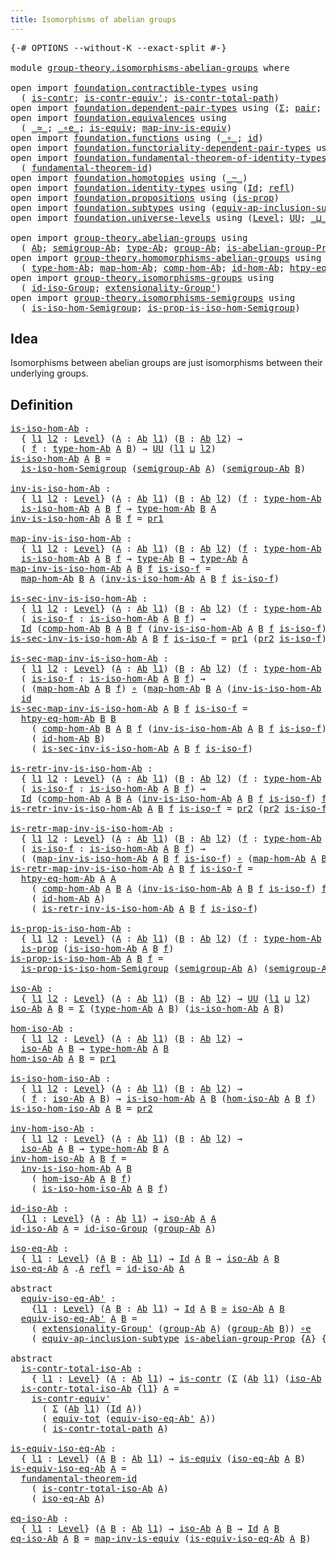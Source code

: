 ```yaml
---
title: Isomorphisms of abelian groups
---
```


<pre class="Agda"><a id="56" class="Symbol">{-#</a> <a id="60" class="Keyword">OPTIONS</a> <a id="68" class="Pragma">--without-K</a> <a id="80" class="Pragma">--exact-split</a> <a id="94" class="Symbol">#-}</a>

<a id="99" class="Keyword">module</a> <a id="106" href="group-theory.isomorphisms-abelian-groups.html" class="Module">group-theory.isomorphisms-abelian-groups</a> <a id="147" class="Keyword">where</a>

<a id="154" class="Keyword">open</a> <a id="159" class="Keyword">import</a> <a id="166" href="foundation.contractible-types.html" class="Module">foundation.contractible-types</a> <a id="196" class="Keyword">using</a>
  <a id="204" class="Symbol">(</a> <a id="206" href="foundation-core.contractible-types.html#1006" class="Function">is-contr</a><a id="214" class="Symbol">;</a> <a id="216" href="foundation-core.contractible-types.html#3813" class="Function">is-contr-equiv&#39;</a><a id="231" class="Symbol">;</a> <a id="233" href="foundation-core.contractible-types.html#2046" class="Function">is-contr-total-path</a><a id="252" class="Symbol">)</a>
<a id="254" class="Keyword">open</a> <a id="259" class="Keyword">import</a> <a id="266" href="foundation.dependent-pair-types.html" class="Module">foundation.dependent-pair-types</a> <a id="298" class="Keyword">using</a> <a id="304" class="Symbol">(</a><a id="305" href="foundation-core.dependent-pair-types.html#515" class="Record">Σ</a><a id="306" class="Symbol">;</a> <a id="308" href="foundation-core.dependent-pair-types.html#588" class="InductiveConstructor">pair</a><a id="312" class="Symbol">;</a> <a id="314" href="foundation-core.dependent-pair-types.html#605" class="Field">pr1</a><a id="317" class="Symbol">;</a> <a id="319" href="foundation-core.dependent-pair-types.html#617" class="Field">pr2</a><a id="322" class="Symbol">)</a>
<a id="324" class="Keyword">open</a> <a id="329" class="Keyword">import</a> <a id="336" href="foundation.equivalences.html" class="Module">foundation.equivalences</a> <a id="360" class="Keyword">using</a>
  <a id="368" class="Symbol">(</a> <a id="370" href="foundation-core.equivalences.html#1621" class="Function Operator">_≃_</a><a id="373" class="Symbol">;</a> <a id="375" href="foundation-core.equivalences.html#7869" class="Function Operator">_∘e_</a><a id="379" class="Symbol">;</a> <a id="381" href="foundation-core.equivalences.html#1556" class="Function">is-equiv</a><a id="389" class="Symbol">;</a> <a id="391" href="foundation-core.equivalences.html#4187" class="Function">map-inv-is-equiv</a><a id="407" class="Symbol">)</a>
<a id="409" class="Keyword">open</a> <a id="414" class="Keyword">import</a> <a id="421" href="foundation.functions.html" class="Module">foundation.functions</a> <a id="442" class="Keyword">using</a> <a id="448" class="Symbol">(</a><a id="449" href="foundation-core.functions.html#420" class="Function Operator">_∘_</a><a id="452" class="Symbol">;</a> <a id="454" href="foundation-core.functions.html#322" class="Function">id</a><a id="456" class="Symbol">)</a>
<a id="458" class="Keyword">open</a> <a id="463" class="Keyword">import</a> <a id="470" href="foundation.functoriality-dependent-pair-types.html" class="Module">foundation.functoriality-dependent-pair-types</a> <a id="516" class="Keyword">using</a> <a id="522" class="Symbol">(</a><a id="523" href="foundation-core.functoriality-dependent-pair-types.html#7267" class="Function">equiv-tot</a><a id="532" class="Symbol">)</a>
<a id="534" class="Keyword">open</a> <a id="539" class="Keyword">import</a> <a id="546" href="foundation.fundamental-theorem-of-identity-types.html" class="Module">foundation.fundamental-theorem-of-identity-types</a> <a id="595" class="Keyword">using</a>
  <a id="603" class="Symbol">(</a> <a id="605" href="foundation-core.fundamental-theorem-of-identity-types.html#1894" class="Function">fundamental-theorem-id</a><a id="627" class="Symbol">)</a>
<a id="629" class="Keyword">open</a> <a id="634" class="Keyword">import</a> <a id="641" href="foundation.homotopies.html" class="Module">foundation.homotopies</a> <a id="663" class="Keyword">using</a> <a id="669" class="Symbol">(</a><a id="670" href="foundation-core.homotopies.html#1249" class="Function Operator">_~_</a><a id="673" class="Symbol">)</a>
<a id="675" class="Keyword">open</a> <a id="680" class="Keyword">import</a> <a id="687" href="foundation.identity-types.html" class="Module">foundation.identity-types</a> <a id="713" class="Keyword">using</a> <a id="719" class="Symbol">(</a><a id="720" href="foundation-core.identity-types.html#1767" class="Datatype">Id</a><a id="722" class="Symbol">;</a> <a id="724" href="foundation-core.identity-types.html#1820" class="InductiveConstructor">refl</a><a id="728" class="Symbol">)</a>
<a id="730" class="Keyword">open</a> <a id="735" class="Keyword">import</a> <a id="742" href="foundation.propositions.html" class="Module">foundation.propositions</a> <a id="766" class="Keyword">using</a> <a id="772" class="Symbol">(</a><a id="773" href="foundation-core.propositions.html#1309" class="Function">is-prop</a><a id="780" class="Symbol">)</a>
<a id="782" class="Keyword">open</a> <a id="787" class="Keyword">import</a> <a id="794" href="foundation.subtypes.html" class="Module">foundation.subtypes</a> <a id="814" class="Keyword">using</a> <a id="820" class="Symbol">(</a><a id="821" href="foundation-core.subtypes.html#4122" class="Function">equiv-ap-inclusion-subtype</a><a id="847" class="Symbol">)</a>
<a id="849" class="Keyword">open</a> <a id="854" class="Keyword">import</a> <a id="861" href="foundation.universe-levels.html" class="Module">foundation.universe-levels</a> <a id="888" class="Keyword">using</a> <a id="894" class="Symbol">(</a><a id="895" href="Agda.Primitive.html#597" class="Postulate">Level</a><a id="900" class="Symbol">;</a> <a id="902" href="foundation-core.universe-levels.html#235" class="Primitive">UU</a><a id="904" class="Symbol">;</a> <a id="906" href="Agda.Primitive.html#810" class="Primitive Operator">_⊔_</a><a id="909" class="Symbol">)</a>

<a id="912" class="Keyword">open</a> <a id="917" class="Keyword">import</a> <a id="924" href="group-theory.abelian-groups.html" class="Module">group-theory.abelian-groups</a> <a id="952" class="Keyword">using</a>
  <a id="960" class="Symbol">(</a> <a id="962" href="group-theory.abelian-groups.html#2512" class="Function">Ab</a><a id="964" class="Symbol">;</a> <a id="966" href="group-theory.abelian-groups.html#3646" class="Function">semigroup-Ab</a><a id="978" class="Symbol">;</a> <a id="980" href="group-theory.abelian-groups.html#2726" class="Function">type-Ab</a><a id="987" class="Symbol">;</a> <a id="989" href="group-theory.abelian-groups.html#2580" class="Function">group-Ab</a><a id="997" class="Symbol">;</a> <a id="999" href="group-theory.abelian-groups.html#2007" class="Function">is-abelian-group-Prop</a><a id="1020" class="Symbol">)</a>
<a id="1022" class="Keyword">open</a> <a id="1027" class="Keyword">import</a> <a id="1034" href="group-theory.homomorphisms-abelian-groups.html" class="Module">group-theory.homomorphisms-abelian-groups</a> <a id="1076" class="Keyword">using</a>
  <a id="1084" class="Symbol">(</a> <a id="1086" href="group-theory.homomorphisms-abelian-groups.html#1796" class="Function">type-hom-Ab</a><a id="1097" class="Symbol">;</a> <a id="1099" href="group-theory.homomorphisms-abelian-groups.html#1883" class="Function">map-hom-Ab</a><a id="1109" class="Symbol">;</a> <a id="1111" href="group-theory.homomorphisms-abelian-groups.html#4329" class="Function">comp-hom-Ab</a><a id="1122" class="Symbol">;</a> <a id="1124" href="group-theory.homomorphisms-abelian-groups.html#4173" class="Function">id-hom-Ab</a><a id="1133" class="Symbol">;</a> <a id="1135" href="group-theory.homomorphisms-abelian-groups.html#3176" class="Function">htpy-eq-hom-Ab</a><a id="1149" class="Symbol">)</a>
<a id="1151" class="Keyword">open</a> <a id="1156" class="Keyword">import</a> <a id="1163" href="group-theory.isomorphisms-groups.html" class="Module">group-theory.isomorphisms-groups</a> <a id="1196" class="Keyword">using</a>
  <a id="1204" class="Symbol">(</a> <a id="1206" href="group-theory.isomorphisms-groups.html#3314" class="Function">id-iso-Group</a><a id="1218" class="Symbol">;</a> <a id="1220" href="group-theory.isomorphisms-groups.html#3703" class="Function">extensionality-Group&#39;</a><a id="1241" class="Symbol">)</a>
<a id="1243" class="Keyword">open</a> <a id="1248" class="Keyword">import</a> <a id="1255" href="group-theory.isomorphisms-semigroups.html" class="Module">group-theory.isomorphisms-semigroups</a> <a id="1292" class="Keyword">using</a>
  <a id="1300" class="Symbol">(</a> <a id="1302" href="group-theory.isomorphisms-semigroups.html#2020" class="Function">is-iso-hom-Semigroup</a><a id="1322" class="Symbol">;</a> <a id="1324" href="group-theory.isomorphisms-semigroups.html#3657" class="Function">is-prop-is-iso-hom-Semigroup</a><a id="1352" class="Symbol">)</a>
</pre>
## Idea

Isomorphisms between abelian groups are just isomorphisms between their underlying groups.

## Definition

<pre class="Agda"><a id="is-iso-hom-Ab"></a><a id="1483" href="group-theory.isomorphisms-abelian-groups.html#1483" class="Function">is-iso-hom-Ab</a> <a id="1497" class="Symbol">:</a>
  <a id="1501" class="Symbol">{</a> <a id="1503" href="group-theory.isomorphisms-abelian-groups.html#1503" class="Bound">l1</a> <a id="1506" href="group-theory.isomorphisms-abelian-groups.html#1506" class="Bound">l2</a> <a id="1509" class="Symbol">:</a> <a id="1511" href="Agda.Primitive.html#597" class="Postulate">Level</a><a id="1516" class="Symbol">}</a> <a id="1518" class="Symbol">(</a><a id="1519" href="group-theory.isomorphisms-abelian-groups.html#1519" class="Bound">A</a> <a id="1521" class="Symbol">:</a> <a id="1523" href="group-theory.abelian-groups.html#2512" class="Function">Ab</a> <a id="1526" href="group-theory.isomorphisms-abelian-groups.html#1503" class="Bound">l1</a><a id="1528" class="Symbol">)</a> <a id="1530" class="Symbol">(</a><a id="1531" href="group-theory.isomorphisms-abelian-groups.html#1531" class="Bound">B</a> <a id="1533" class="Symbol">:</a> <a id="1535" href="group-theory.abelian-groups.html#2512" class="Function">Ab</a> <a id="1538" href="group-theory.isomorphisms-abelian-groups.html#1506" class="Bound">l2</a><a id="1540" class="Symbol">)</a> <a id="1542" class="Symbol">→</a>
  <a id="1546" class="Symbol">(</a> <a id="1548" href="group-theory.isomorphisms-abelian-groups.html#1548" class="Bound">f</a> <a id="1550" class="Symbol">:</a> <a id="1552" href="group-theory.homomorphisms-abelian-groups.html#1796" class="Function">type-hom-Ab</a> <a id="1564" href="group-theory.isomorphisms-abelian-groups.html#1519" class="Bound">A</a> <a id="1566" href="group-theory.isomorphisms-abelian-groups.html#1531" class="Bound">B</a><a id="1567" class="Symbol">)</a> <a id="1569" class="Symbol">→</a> <a id="1571" href="foundation-core.universe-levels.html#235" class="Primitive">UU</a> <a id="1574" class="Symbol">(</a><a id="1575" href="group-theory.isomorphisms-abelian-groups.html#1503" class="Bound">l1</a> <a id="1578" href="Agda.Primitive.html#810" class="Primitive Operator">⊔</a> <a id="1580" href="group-theory.isomorphisms-abelian-groups.html#1506" class="Bound">l2</a><a id="1582" class="Symbol">)</a>
<a id="1584" href="group-theory.isomorphisms-abelian-groups.html#1483" class="Function">is-iso-hom-Ab</a> <a id="1598" href="group-theory.isomorphisms-abelian-groups.html#1598" class="Bound">A</a> <a id="1600" href="group-theory.isomorphisms-abelian-groups.html#1600" class="Bound">B</a> <a id="1602" class="Symbol">=</a>
  <a id="1606" href="group-theory.isomorphisms-semigroups.html#2020" class="Function">is-iso-hom-Semigroup</a> <a id="1627" class="Symbol">(</a><a id="1628" href="group-theory.abelian-groups.html#3646" class="Function">semigroup-Ab</a> <a id="1641" href="group-theory.isomorphisms-abelian-groups.html#1598" class="Bound">A</a><a id="1642" class="Symbol">)</a> <a id="1644" class="Symbol">(</a><a id="1645" href="group-theory.abelian-groups.html#3646" class="Function">semigroup-Ab</a> <a id="1658" href="group-theory.isomorphisms-abelian-groups.html#1600" class="Bound">B</a><a id="1659" class="Symbol">)</a>

<a id="inv-is-iso-hom-Ab"></a><a id="1662" href="group-theory.isomorphisms-abelian-groups.html#1662" class="Function">inv-is-iso-hom-Ab</a> <a id="1680" class="Symbol">:</a>
  <a id="1684" class="Symbol">{</a> <a id="1686" href="group-theory.isomorphisms-abelian-groups.html#1686" class="Bound">l1</a> <a id="1689" href="group-theory.isomorphisms-abelian-groups.html#1689" class="Bound">l2</a> <a id="1692" class="Symbol">:</a> <a id="1694" href="Agda.Primitive.html#597" class="Postulate">Level</a><a id="1699" class="Symbol">}</a> <a id="1701" class="Symbol">(</a><a id="1702" href="group-theory.isomorphisms-abelian-groups.html#1702" class="Bound">A</a> <a id="1704" class="Symbol">:</a> <a id="1706" href="group-theory.abelian-groups.html#2512" class="Function">Ab</a> <a id="1709" href="group-theory.isomorphisms-abelian-groups.html#1686" class="Bound">l1</a><a id="1711" class="Symbol">)</a> <a id="1713" class="Symbol">(</a><a id="1714" href="group-theory.isomorphisms-abelian-groups.html#1714" class="Bound">B</a> <a id="1716" class="Symbol">:</a> <a id="1718" href="group-theory.abelian-groups.html#2512" class="Function">Ab</a> <a id="1721" href="group-theory.isomorphisms-abelian-groups.html#1689" class="Bound">l2</a><a id="1723" class="Symbol">)</a> <a id="1725" class="Symbol">(</a><a id="1726" href="group-theory.isomorphisms-abelian-groups.html#1726" class="Bound">f</a> <a id="1728" class="Symbol">:</a> <a id="1730" href="group-theory.homomorphisms-abelian-groups.html#1796" class="Function">type-hom-Ab</a> <a id="1742" href="group-theory.isomorphisms-abelian-groups.html#1702" class="Bound">A</a> <a id="1744" href="group-theory.isomorphisms-abelian-groups.html#1714" class="Bound">B</a><a id="1745" class="Symbol">)</a> <a id="1747" class="Symbol">→</a>
  <a id="1751" href="group-theory.isomorphisms-abelian-groups.html#1483" class="Function">is-iso-hom-Ab</a> <a id="1765" href="group-theory.isomorphisms-abelian-groups.html#1702" class="Bound">A</a> <a id="1767" href="group-theory.isomorphisms-abelian-groups.html#1714" class="Bound">B</a> <a id="1769" href="group-theory.isomorphisms-abelian-groups.html#1726" class="Bound">f</a> <a id="1771" class="Symbol">→</a> <a id="1773" href="group-theory.homomorphisms-abelian-groups.html#1796" class="Function">type-hom-Ab</a> <a id="1785" href="group-theory.isomorphisms-abelian-groups.html#1714" class="Bound">B</a> <a id="1787" href="group-theory.isomorphisms-abelian-groups.html#1702" class="Bound">A</a>
<a id="1789" href="group-theory.isomorphisms-abelian-groups.html#1662" class="Function">inv-is-iso-hom-Ab</a> <a id="1807" href="group-theory.isomorphisms-abelian-groups.html#1807" class="Bound">A</a> <a id="1809" href="group-theory.isomorphisms-abelian-groups.html#1809" class="Bound">B</a> <a id="1811" href="group-theory.isomorphisms-abelian-groups.html#1811" class="Bound">f</a> <a id="1813" class="Symbol">=</a> <a id="1815" href="foundation-core.dependent-pair-types.html#605" class="Field">pr1</a>

<a id="map-inv-is-iso-hom-Ab"></a><a id="1820" href="group-theory.isomorphisms-abelian-groups.html#1820" class="Function">map-inv-is-iso-hom-Ab</a> <a id="1842" class="Symbol">:</a>
  <a id="1846" class="Symbol">{</a> <a id="1848" href="group-theory.isomorphisms-abelian-groups.html#1848" class="Bound">l1</a> <a id="1851" href="group-theory.isomorphisms-abelian-groups.html#1851" class="Bound">l2</a> <a id="1854" class="Symbol">:</a> <a id="1856" href="Agda.Primitive.html#597" class="Postulate">Level</a><a id="1861" class="Symbol">}</a> <a id="1863" class="Symbol">(</a><a id="1864" href="group-theory.isomorphisms-abelian-groups.html#1864" class="Bound">A</a> <a id="1866" class="Symbol">:</a> <a id="1868" href="group-theory.abelian-groups.html#2512" class="Function">Ab</a> <a id="1871" href="group-theory.isomorphisms-abelian-groups.html#1848" class="Bound">l1</a><a id="1873" class="Symbol">)</a> <a id="1875" class="Symbol">(</a><a id="1876" href="group-theory.isomorphisms-abelian-groups.html#1876" class="Bound">B</a> <a id="1878" class="Symbol">:</a> <a id="1880" href="group-theory.abelian-groups.html#2512" class="Function">Ab</a> <a id="1883" href="group-theory.isomorphisms-abelian-groups.html#1851" class="Bound">l2</a><a id="1885" class="Symbol">)</a> <a id="1887" class="Symbol">(</a><a id="1888" href="group-theory.isomorphisms-abelian-groups.html#1888" class="Bound">f</a> <a id="1890" class="Symbol">:</a> <a id="1892" href="group-theory.homomorphisms-abelian-groups.html#1796" class="Function">type-hom-Ab</a> <a id="1904" href="group-theory.isomorphisms-abelian-groups.html#1864" class="Bound">A</a> <a id="1906" href="group-theory.isomorphisms-abelian-groups.html#1876" class="Bound">B</a><a id="1907" class="Symbol">)</a> <a id="1909" class="Symbol">→</a>
  <a id="1913" href="group-theory.isomorphisms-abelian-groups.html#1483" class="Function">is-iso-hom-Ab</a> <a id="1927" href="group-theory.isomorphisms-abelian-groups.html#1864" class="Bound">A</a> <a id="1929" href="group-theory.isomorphisms-abelian-groups.html#1876" class="Bound">B</a> <a id="1931" href="group-theory.isomorphisms-abelian-groups.html#1888" class="Bound">f</a> <a id="1933" class="Symbol">→</a> <a id="1935" href="group-theory.abelian-groups.html#2726" class="Function">type-Ab</a> <a id="1943" href="group-theory.isomorphisms-abelian-groups.html#1876" class="Bound">B</a> <a id="1945" class="Symbol">→</a> <a id="1947" href="group-theory.abelian-groups.html#2726" class="Function">type-Ab</a> <a id="1955" href="group-theory.isomorphisms-abelian-groups.html#1864" class="Bound">A</a>
<a id="1957" href="group-theory.isomorphisms-abelian-groups.html#1820" class="Function">map-inv-is-iso-hom-Ab</a> <a id="1979" href="group-theory.isomorphisms-abelian-groups.html#1979" class="Bound">A</a> <a id="1981" href="group-theory.isomorphisms-abelian-groups.html#1981" class="Bound">B</a> <a id="1983" href="group-theory.isomorphisms-abelian-groups.html#1983" class="Bound">f</a> <a id="1985" href="group-theory.isomorphisms-abelian-groups.html#1985" class="Bound">is-iso-f</a> <a id="1994" class="Symbol">=</a>
  <a id="1998" href="group-theory.homomorphisms-abelian-groups.html#1883" class="Function">map-hom-Ab</a> <a id="2009" href="group-theory.isomorphisms-abelian-groups.html#1981" class="Bound">B</a> <a id="2011" href="group-theory.isomorphisms-abelian-groups.html#1979" class="Bound">A</a> <a id="2013" class="Symbol">(</a><a id="2014" href="group-theory.isomorphisms-abelian-groups.html#1662" class="Function">inv-is-iso-hom-Ab</a> <a id="2032" href="group-theory.isomorphisms-abelian-groups.html#1979" class="Bound">A</a> <a id="2034" href="group-theory.isomorphisms-abelian-groups.html#1981" class="Bound">B</a> <a id="2036" href="group-theory.isomorphisms-abelian-groups.html#1983" class="Bound">f</a> <a id="2038" href="group-theory.isomorphisms-abelian-groups.html#1985" class="Bound">is-iso-f</a><a id="2046" class="Symbol">)</a>

<a id="is-sec-inv-is-iso-hom-Ab"></a><a id="2049" href="group-theory.isomorphisms-abelian-groups.html#2049" class="Function">is-sec-inv-is-iso-hom-Ab</a> <a id="2074" class="Symbol">:</a>
  <a id="2078" class="Symbol">{</a> <a id="2080" href="group-theory.isomorphisms-abelian-groups.html#2080" class="Bound">l1</a> <a id="2083" href="group-theory.isomorphisms-abelian-groups.html#2083" class="Bound">l2</a> <a id="2086" class="Symbol">:</a> <a id="2088" href="Agda.Primitive.html#597" class="Postulate">Level</a><a id="2093" class="Symbol">}</a> <a id="2095" class="Symbol">(</a><a id="2096" href="group-theory.isomorphisms-abelian-groups.html#2096" class="Bound">A</a> <a id="2098" class="Symbol">:</a> <a id="2100" href="group-theory.abelian-groups.html#2512" class="Function">Ab</a> <a id="2103" href="group-theory.isomorphisms-abelian-groups.html#2080" class="Bound">l1</a><a id="2105" class="Symbol">)</a> <a id="2107" class="Symbol">(</a><a id="2108" href="group-theory.isomorphisms-abelian-groups.html#2108" class="Bound">B</a> <a id="2110" class="Symbol">:</a> <a id="2112" href="group-theory.abelian-groups.html#2512" class="Function">Ab</a> <a id="2115" href="group-theory.isomorphisms-abelian-groups.html#2083" class="Bound">l2</a><a id="2117" class="Symbol">)</a> <a id="2119" class="Symbol">(</a><a id="2120" href="group-theory.isomorphisms-abelian-groups.html#2120" class="Bound">f</a> <a id="2122" class="Symbol">:</a> <a id="2124" href="group-theory.homomorphisms-abelian-groups.html#1796" class="Function">type-hom-Ab</a> <a id="2136" href="group-theory.isomorphisms-abelian-groups.html#2096" class="Bound">A</a> <a id="2138" href="group-theory.isomorphisms-abelian-groups.html#2108" class="Bound">B</a><a id="2139" class="Symbol">)</a> <a id="2141" class="Symbol">→</a>
  <a id="2145" class="Symbol">(</a> <a id="2147" href="group-theory.isomorphisms-abelian-groups.html#2147" class="Bound">is-iso-f</a> <a id="2156" class="Symbol">:</a> <a id="2158" href="group-theory.isomorphisms-abelian-groups.html#1483" class="Function">is-iso-hom-Ab</a> <a id="2172" href="group-theory.isomorphisms-abelian-groups.html#2096" class="Bound">A</a> <a id="2174" href="group-theory.isomorphisms-abelian-groups.html#2108" class="Bound">B</a> <a id="2176" href="group-theory.isomorphisms-abelian-groups.html#2120" class="Bound">f</a><a id="2177" class="Symbol">)</a> <a id="2179" class="Symbol">→</a>
  <a id="2183" href="foundation-core.identity-types.html#1767" class="Datatype">Id</a> <a id="2186" class="Symbol">(</a><a id="2187" href="group-theory.homomorphisms-abelian-groups.html#4329" class="Function">comp-hom-Ab</a> <a id="2199" href="group-theory.isomorphisms-abelian-groups.html#2108" class="Bound">B</a> <a id="2201" href="group-theory.isomorphisms-abelian-groups.html#2096" class="Bound">A</a> <a id="2203" href="group-theory.isomorphisms-abelian-groups.html#2108" class="Bound">B</a> <a id="2205" href="group-theory.isomorphisms-abelian-groups.html#2120" class="Bound">f</a> <a id="2207" class="Symbol">(</a><a id="2208" href="group-theory.isomorphisms-abelian-groups.html#1662" class="Function">inv-is-iso-hom-Ab</a> <a id="2226" href="group-theory.isomorphisms-abelian-groups.html#2096" class="Bound">A</a> <a id="2228" href="group-theory.isomorphisms-abelian-groups.html#2108" class="Bound">B</a> <a id="2230" href="group-theory.isomorphisms-abelian-groups.html#2120" class="Bound">f</a> <a id="2232" href="group-theory.isomorphisms-abelian-groups.html#2147" class="Bound">is-iso-f</a><a id="2240" class="Symbol">))</a> <a id="2243" class="Symbol">(</a><a id="2244" href="group-theory.homomorphisms-abelian-groups.html#4173" class="Function">id-hom-Ab</a> <a id="2254" href="group-theory.isomorphisms-abelian-groups.html#2108" class="Bound">B</a><a id="2255" class="Symbol">)</a>
<a id="2257" href="group-theory.isomorphisms-abelian-groups.html#2049" class="Function">is-sec-inv-is-iso-hom-Ab</a> <a id="2282" href="group-theory.isomorphisms-abelian-groups.html#2282" class="Bound">A</a> <a id="2284" href="group-theory.isomorphisms-abelian-groups.html#2284" class="Bound">B</a> <a id="2286" href="group-theory.isomorphisms-abelian-groups.html#2286" class="Bound">f</a> <a id="2288" href="group-theory.isomorphisms-abelian-groups.html#2288" class="Bound">is-iso-f</a> <a id="2297" class="Symbol">=</a> <a id="2299" href="foundation-core.dependent-pair-types.html#605" class="Field">pr1</a> <a id="2303" class="Symbol">(</a><a id="2304" href="foundation-core.dependent-pair-types.html#617" class="Field">pr2</a> <a id="2308" href="group-theory.isomorphisms-abelian-groups.html#2288" class="Bound">is-iso-f</a><a id="2316" class="Symbol">)</a>

<a id="is-sec-map-inv-is-iso-hom-Ab"></a><a id="2319" href="group-theory.isomorphisms-abelian-groups.html#2319" class="Function">is-sec-map-inv-is-iso-hom-Ab</a> <a id="2348" class="Symbol">:</a>
  <a id="2352" class="Symbol">{</a> <a id="2354" href="group-theory.isomorphisms-abelian-groups.html#2354" class="Bound">l1</a> <a id="2357" href="group-theory.isomorphisms-abelian-groups.html#2357" class="Bound">l2</a> <a id="2360" class="Symbol">:</a> <a id="2362" href="Agda.Primitive.html#597" class="Postulate">Level</a><a id="2367" class="Symbol">}</a> <a id="2369" class="Symbol">(</a><a id="2370" href="group-theory.isomorphisms-abelian-groups.html#2370" class="Bound">A</a> <a id="2372" class="Symbol">:</a> <a id="2374" href="group-theory.abelian-groups.html#2512" class="Function">Ab</a> <a id="2377" href="group-theory.isomorphisms-abelian-groups.html#2354" class="Bound">l1</a><a id="2379" class="Symbol">)</a> <a id="2381" class="Symbol">(</a><a id="2382" href="group-theory.isomorphisms-abelian-groups.html#2382" class="Bound">B</a> <a id="2384" class="Symbol">:</a> <a id="2386" href="group-theory.abelian-groups.html#2512" class="Function">Ab</a> <a id="2389" href="group-theory.isomorphisms-abelian-groups.html#2357" class="Bound">l2</a><a id="2391" class="Symbol">)</a> <a id="2393" class="Symbol">(</a><a id="2394" href="group-theory.isomorphisms-abelian-groups.html#2394" class="Bound">f</a> <a id="2396" class="Symbol">:</a> <a id="2398" href="group-theory.homomorphisms-abelian-groups.html#1796" class="Function">type-hom-Ab</a> <a id="2410" href="group-theory.isomorphisms-abelian-groups.html#2370" class="Bound">A</a> <a id="2412" href="group-theory.isomorphisms-abelian-groups.html#2382" class="Bound">B</a><a id="2413" class="Symbol">)</a> <a id="2415" class="Symbol">→</a>
  <a id="2419" class="Symbol">(</a> <a id="2421" href="group-theory.isomorphisms-abelian-groups.html#2421" class="Bound">is-iso-f</a> <a id="2430" class="Symbol">:</a> <a id="2432" href="group-theory.isomorphisms-abelian-groups.html#1483" class="Function">is-iso-hom-Ab</a> <a id="2446" href="group-theory.isomorphisms-abelian-groups.html#2370" class="Bound">A</a> <a id="2448" href="group-theory.isomorphisms-abelian-groups.html#2382" class="Bound">B</a> <a id="2450" href="group-theory.isomorphisms-abelian-groups.html#2394" class="Bound">f</a><a id="2451" class="Symbol">)</a> <a id="2453" class="Symbol">→</a>
  <a id="2457" class="Symbol">(</a> <a id="2459" class="Symbol">(</a><a id="2460" href="group-theory.homomorphisms-abelian-groups.html#1883" class="Function">map-hom-Ab</a> <a id="2471" href="group-theory.isomorphisms-abelian-groups.html#2370" class="Bound">A</a> <a id="2473" href="group-theory.isomorphisms-abelian-groups.html#2382" class="Bound">B</a> <a id="2475" href="group-theory.isomorphisms-abelian-groups.html#2394" class="Bound">f</a><a id="2476" class="Symbol">)</a> <a id="2478" href="foundation-core.functions.html#420" class="Function Operator">∘</a> <a id="2480" class="Symbol">(</a><a id="2481" href="group-theory.homomorphisms-abelian-groups.html#1883" class="Function">map-hom-Ab</a> <a id="2492" href="group-theory.isomorphisms-abelian-groups.html#2382" class="Bound">B</a> <a id="2494" href="group-theory.isomorphisms-abelian-groups.html#2370" class="Bound">A</a> <a id="2496" class="Symbol">(</a><a id="2497" href="group-theory.isomorphisms-abelian-groups.html#1662" class="Function">inv-is-iso-hom-Ab</a> <a id="2515" href="group-theory.isomorphisms-abelian-groups.html#2370" class="Bound">A</a> <a id="2517" href="group-theory.isomorphisms-abelian-groups.html#2382" class="Bound">B</a> <a id="2519" href="group-theory.isomorphisms-abelian-groups.html#2394" class="Bound">f</a> <a id="2521" href="group-theory.isomorphisms-abelian-groups.html#2421" class="Bound">is-iso-f</a><a id="2529" class="Symbol">)))</a> <a id="2533" href="foundation-core.homotopies.html#1249" class="Function Operator">~</a>
  <a id="2537" href="foundation-core.functions.html#322" class="Function">id</a>
<a id="2540" href="group-theory.isomorphisms-abelian-groups.html#2319" class="Function">is-sec-map-inv-is-iso-hom-Ab</a> <a id="2569" href="group-theory.isomorphisms-abelian-groups.html#2569" class="Bound">A</a> <a id="2571" href="group-theory.isomorphisms-abelian-groups.html#2571" class="Bound">B</a> <a id="2573" href="group-theory.isomorphisms-abelian-groups.html#2573" class="Bound">f</a> <a id="2575" href="group-theory.isomorphisms-abelian-groups.html#2575" class="Bound">is-iso-f</a> <a id="2584" class="Symbol">=</a>
  <a id="2588" href="group-theory.homomorphisms-abelian-groups.html#3176" class="Function">htpy-eq-hom-Ab</a> <a id="2603" href="group-theory.isomorphisms-abelian-groups.html#2571" class="Bound">B</a> <a id="2605" href="group-theory.isomorphisms-abelian-groups.html#2571" class="Bound">B</a>
    <a id="2611" class="Symbol">(</a> <a id="2613" href="group-theory.homomorphisms-abelian-groups.html#4329" class="Function">comp-hom-Ab</a> <a id="2625" href="group-theory.isomorphisms-abelian-groups.html#2571" class="Bound">B</a> <a id="2627" href="group-theory.isomorphisms-abelian-groups.html#2569" class="Bound">A</a> <a id="2629" href="group-theory.isomorphisms-abelian-groups.html#2571" class="Bound">B</a> <a id="2631" href="group-theory.isomorphisms-abelian-groups.html#2573" class="Bound">f</a> <a id="2633" class="Symbol">(</a><a id="2634" href="group-theory.isomorphisms-abelian-groups.html#1662" class="Function">inv-is-iso-hom-Ab</a> <a id="2652" href="group-theory.isomorphisms-abelian-groups.html#2569" class="Bound">A</a> <a id="2654" href="group-theory.isomorphisms-abelian-groups.html#2571" class="Bound">B</a> <a id="2656" href="group-theory.isomorphisms-abelian-groups.html#2573" class="Bound">f</a> <a id="2658" href="group-theory.isomorphisms-abelian-groups.html#2575" class="Bound">is-iso-f</a><a id="2666" class="Symbol">))</a>
    <a id="2673" class="Symbol">(</a> <a id="2675" href="group-theory.homomorphisms-abelian-groups.html#4173" class="Function">id-hom-Ab</a> <a id="2685" href="group-theory.isomorphisms-abelian-groups.html#2571" class="Bound">B</a><a id="2686" class="Symbol">)</a>
    <a id="2692" class="Symbol">(</a> <a id="2694" href="group-theory.isomorphisms-abelian-groups.html#2049" class="Function">is-sec-inv-is-iso-hom-Ab</a> <a id="2719" href="group-theory.isomorphisms-abelian-groups.html#2569" class="Bound">A</a> <a id="2721" href="group-theory.isomorphisms-abelian-groups.html#2571" class="Bound">B</a> <a id="2723" href="group-theory.isomorphisms-abelian-groups.html#2573" class="Bound">f</a> <a id="2725" href="group-theory.isomorphisms-abelian-groups.html#2575" class="Bound">is-iso-f</a><a id="2733" class="Symbol">)</a>

<a id="is-retr-inv-is-iso-hom-Ab"></a><a id="2736" href="group-theory.isomorphisms-abelian-groups.html#2736" class="Function">is-retr-inv-is-iso-hom-Ab</a> <a id="2762" class="Symbol">:</a>
  <a id="2766" class="Symbol">{</a> <a id="2768" href="group-theory.isomorphisms-abelian-groups.html#2768" class="Bound">l1</a> <a id="2771" href="group-theory.isomorphisms-abelian-groups.html#2771" class="Bound">l2</a> <a id="2774" class="Symbol">:</a> <a id="2776" href="Agda.Primitive.html#597" class="Postulate">Level</a><a id="2781" class="Symbol">}</a> <a id="2783" class="Symbol">(</a><a id="2784" href="group-theory.isomorphisms-abelian-groups.html#2784" class="Bound">A</a> <a id="2786" class="Symbol">:</a> <a id="2788" href="group-theory.abelian-groups.html#2512" class="Function">Ab</a> <a id="2791" href="group-theory.isomorphisms-abelian-groups.html#2768" class="Bound">l1</a><a id="2793" class="Symbol">)</a> <a id="2795" class="Symbol">(</a><a id="2796" href="group-theory.isomorphisms-abelian-groups.html#2796" class="Bound">B</a> <a id="2798" class="Symbol">:</a> <a id="2800" href="group-theory.abelian-groups.html#2512" class="Function">Ab</a> <a id="2803" href="group-theory.isomorphisms-abelian-groups.html#2771" class="Bound">l2</a><a id="2805" class="Symbol">)</a> <a id="2807" class="Symbol">(</a><a id="2808" href="group-theory.isomorphisms-abelian-groups.html#2808" class="Bound">f</a> <a id="2810" class="Symbol">:</a> <a id="2812" href="group-theory.homomorphisms-abelian-groups.html#1796" class="Function">type-hom-Ab</a> <a id="2824" href="group-theory.isomorphisms-abelian-groups.html#2784" class="Bound">A</a> <a id="2826" href="group-theory.isomorphisms-abelian-groups.html#2796" class="Bound">B</a><a id="2827" class="Symbol">)</a> <a id="2829" class="Symbol">→</a>
  <a id="2833" class="Symbol">(</a> <a id="2835" href="group-theory.isomorphisms-abelian-groups.html#2835" class="Bound">is-iso-f</a> <a id="2844" class="Symbol">:</a> <a id="2846" href="group-theory.isomorphisms-abelian-groups.html#1483" class="Function">is-iso-hom-Ab</a> <a id="2860" href="group-theory.isomorphisms-abelian-groups.html#2784" class="Bound">A</a> <a id="2862" href="group-theory.isomorphisms-abelian-groups.html#2796" class="Bound">B</a> <a id="2864" href="group-theory.isomorphisms-abelian-groups.html#2808" class="Bound">f</a><a id="2865" class="Symbol">)</a> <a id="2867" class="Symbol">→</a>
  <a id="2871" href="foundation-core.identity-types.html#1767" class="Datatype">Id</a> <a id="2874" class="Symbol">(</a><a id="2875" href="group-theory.homomorphisms-abelian-groups.html#4329" class="Function">comp-hom-Ab</a> <a id="2887" href="group-theory.isomorphisms-abelian-groups.html#2784" class="Bound">A</a> <a id="2889" href="group-theory.isomorphisms-abelian-groups.html#2796" class="Bound">B</a> <a id="2891" href="group-theory.isomorphisms-abelian-groups.html#2784" class="Bound">A</a> <a id="2893" class="Symbol">(</a><a id="2894" href="group-theory.isomorphisms-abelian-groups.html#1662" class="Function">inv-is-iso-hom-Ab</a> <a id="2912" href="group-theory.isomorphisms-abelian-groups.html#2784" class="Bound">A</a> <a id="2914" href="group-theory.isomorphisms-abelian-groups.html#2796" class="Bound">B</a> <a id="2916" href="group-theory.isomorphisms-abelian-groups.html#2808" class="Bound">f</a> <a id="2918" href="group-theory.isomorphisms-abelian-groups.html#2835" class="Bound">is-iso-f</a><a id="2926" class="Symbol">)</a> <a id="2928" href="group-theory.isomorphisms-abelian-groups.html#2808" class="Bound">f</a><a id="2929" class="Symbol">)</a> <a id="2931" class="Symbol">(</a><a id="2932" href="group-theory.homomorphisms-abelian-groups.html#4173" class="Function">id-hom-Ab</a> <a id="2942" href="group-theory.isomorphisms-abelian-groups.html#2784" class="Bound">A</a><a id="2943" class="Symbol">)</a>
<a id="2945" href="group-theory.isomorphisms-abelian-groups.html#2736" class="Function">is-retr-inv-is-iso-hom-Ab</a> <a id="2971" href="group-theory.isomorphisms-abelian-groups.html#2971" class="Bound">A</a> <a id="2973" href="group-theory.isomorphisms-abelian-groups.html#2973" class="Bound">B</a> <a id="2975" href="group-theory.isomorphisms-abelian-groups.html#2975" class="Bound">f</a> <a id="2977" href="group-theory.isomorphisms-abelian-groups.html#2977" class="Bound">is-iso-f</a> <a id="2986" class="Symbol">=</a> <a id="2988" href="foundation-core.dependent-pair-types.html#617" class="Field">pr2</a> <a id="2992" class="Symbol">(</a><a id="2993" href="foundation-core.dependent-pair-types.html#617" class="Field">pr2</a> <a id="2997" href="group-theory.isomorphisms-abelian-groups.html#2977" class="Bound">is-iso-f</a><a id="3005" class="Symbol">)</a>

<a id="is-retr-map-inv-is-iso-hom-Ab"></a><a id="3008" href="group-theory.isomorphisms-abelian-groups.html#3008" class="Function">is-retr-map-inv-is-iso-hom-Ab</a> <a id="3038" class="Symbol">:</a>
  <a id="3042" class="Symbol">{</a> <a id="3044" href="group-theory.isomorphisms-abelian-groups.html#3044" class="Bound">l1</a> <a id="3047" href="group-theory.isomorphisms-abelian-groups.html#3047" class="Bound">l2</a> <a id="3050" class="Symbol">:</a> <a id="3052" href="Agda.Primitive.html#597" class="Postulate">Level</a><a id="3057" class="Symbol">}</a> <a id="3059" class="Symbol">(</a><a id="3060" href="group-theory.isomorphisms-abelian-groups.html#3060" class="Bound">A</a> <a id="3062" class="Symbol">:</a> <a id="3064" href="group-theory.abelian-groups.html#2512" class="Function">Ab</a> <a id="3067" href="group-theory.isomorphisms-abelian-groups.html#3044" class="Bound">l1</a><a id="3069" class="Symbol">)</a> <a id="3071" class="Symbol">(</a><a id="3072" href="group-theory.isomorphisms-abelian-groups.html#3072" class="Bound">B</a> <a id="3074" class="Symbol">:</a> <a id="3076" href="group-theory.abelian-groups.html#2512" class="Function">Ab</a> <a id="3079" href="group-theory.isomorphisms-abelian-groups.html#3047" class="Bound">l2</a><a id="3081" class="Symbol">)</a> <a id="3083" class="Symbol">(</a><a id="3084" href="group-theory.isomorphisms-abelian-groups.html#3084" class="Bound">f</a> <a id="3086" class="Symbol">:</a> <a id="3088" href="group-theory.homomorphisms-abelian-groups.html#1796" class="Function">type-hom-Ab</a> <a id="3100" href="group-theory.isomorphisms-abelian-groups.html#3060" class="Bound">A</a> <a id="3102" href="group-theory.isomorphisms-abelian-groups.html#3072" class="Bound">B</a><a id="3103" class="Symbol">)</a> <a id="3105" class="Symbol">→</a>
  <a id="3109" class="Symbol">(</a> <a id="3111" href="group-theory.isomorphisms-abelian-groups.html#3111" class="Bound">is-iso-f</a> <a id="3120" class="Symbol">:</a> <a id="3122" href="group-theory.isomorphisms-abelian-groups.html#1483" class="Function">is-iso-hom-Ab</a> <a id="3136" href="group-theory.isomorphisms-abelian-groups.html#3060" class="Bound">A</a> <a id="3138" href="group-theory.isomorphisms-abelian-groups.html#3072" class="Bound">B</a> <a id="3140" href="group-theory.isomorphisms-abelian-groups.html#3084" class="Bound">f</a><a id="3141" class="Symbol">)</a> <a id="3143" class="Symbol">→</a>
  <a id="3147" class="Symbol">(</a> <a id="3149" class="Symbol">(</a><a id="3150" href="group-theory.isomorphisms-abelian-groups.html#1820" class="Function">map-inv-is-iso-hom-Ab</a> <a id="3172" href="group-theory.isomorphisms-abelian-groups.html#3060" class="Bound">A</a> <a id="3174" href="group-theory.isomorphisms-abelian-groups.html#3072" class="Bound">B</a> <a id="3176" href="group-theory.isomorphisms-abelian-groups.html#3084" class="Bound">f</a> <a id="3178" href="group-theory.isomorphisms-abelian-groups.html#3111" class="Bound">is-iso-f</a><a id="3186" class="Symbol">)</a> <a id="3188" href="foundation-core.functions.html#420" class="Function Operator">∘</a> <a id="3190" class="Symbol">(</a><a id="3191" href="group-theory.homomorphisms-abelian-groups.html#1883" class="Function">map-hom-Ab</a> <a id="3202" href="group-theory.isomorphisms-abelian-groups.html#3060" class="Bound">A</a> <a id="3204" href="group-theory.isomorphisms-abelian-groups.html#3072" class="Bound">B</a> <a id="3206" href="group-theory.isomorphisms-abelian-groups.html#3084" class="Bound">f</a><a id="3207" class="Symbol">))</a> <a id="3210" href="foundation-core.homotopies.html#1249" class="Function Operator">~</a> <a id="3212" href="foundation-core.functions.html#322" class="Function">id</a>
<a id="3215" href="group-theory.isomorphisms-abelian-groups.html#3008" class="Function">is-retr-map-inv-is-iso-hom-Ab</a> <a id="3245" href="group-theory.isomorphisms-abelian-groups.html#3245" class="Bound">A</a> <a id="3247" href="group-theory.isomorphisms-abelian-groups.html#3247" class="Bound">B</a> <a id="3249" href="group-theory.isomorphisms-abelian-groups.html#3249" class="Bound">f</a> <a id="3251" href="group-theory.isomorphisms-abelian-groups.html#3251" class="Bound">is-iso-f</a> <a id="3260" class="Symbol">=</a>
  <a id="3264" href="group-theory.homomorphisms-abelian-groups.html#3176" class="Function">htpy-eq-hom-Ab</a> <a id="3279" href="group-theory.isomorphisms-abelian-groups.html#3245" class="Bound">A</a> <a id="3281" href="group-theory.isomorphisms-abelian-groups.html#3245" class="Bound">A</a>
    <a id="3287" class="Symbol">(</a> <a id="3289" href="group-theory.homomorphisms-abelian-groups.html#4329" class="Function">comp-hom-Ab</a> <a id="3301" href="group-theory.isomorphisms-abelian-groups.html#3245" class="Bound">A</a> <a id="3303" href="group-theory.isomorphisms-abelian-groups.html#3247" class="Bound">B</a> <a id="3305" href="group-theory.isomorphisms-abelian-groups.html#3245" class="Bound">A</a> <a id="3307" class="Symbol">(</a><a id="3308" href="group-theory.isomorphisms-abelian-groups.html#1662" class="Function">inv-is-iso-hom-Ab</a> <a id="3326" href="group-theory.isomorphisms-abelian-groups.html#3245" class="Bound">A</a> <a id="3328" href="group-theory.isomorphisms-abelian-groups.html#3247" class="Bound">B</a> <a id="3330" href="group-theory.isomorphisms-abelian-groups.html#3249" class="Bound">f</a> <a id="3332" href="group-theory.isomorphisms-abelian-groups.html#3251" class="Bound">is-iso-f</a><a id="3340" class="Symbol">)</a> <a id="3342" href="group-theory.isomorphisms-abelian-groups.html#3249" class="Bound">f</a><a id="3343" class="Symbol">)</a>
    <a id="3349" class="Symbol">(</a> <a id="3351" href="group-theory.homomorphisms-abelian-groups.html#4173" class="Function">id-hom-Ab</a> <a id="3361" href="group-theory.isomorphisms-abelian-groups.html#3245" class="Bound">A</a><a id="3362" class="Symbol">)</a>
    <a id="3368" class="Symbol">(</a> <a id="3370" href="group-theory.isomorphisms-abelian-groups.html#2736" class="Function">is-retr-inv-is-iso-hom-Ab</a> <a id="3396" href="group-theory.isomorphisms-abelian-groups.html#3245" class="Bound">A</a> <a id="3398" href="group-theory.isomorphisms-abelian-groups.html#3247" class="Bound">B</a> <a id="3400" href="group-theory.isomorphisms-abelian-groups.html#3249" class="Bound">f</a> <a id="3402" href="group-theory.isomorphisms-abelian-groups.html#3251" class="Bound">is-iso-f</a><a id="3410" class="Symbol">)</a>

<a id="is-prop-is-iso-hom-Ab"></a><a id="3413" href="group-theory.isomorphisms-abelian-groups.html#3413" class="Function">is-prop-is-iso-hom-Ab</a> <a id="3435" class="Symbol">:</a>
  <a id="3439" class="Symbol">{</a> <a id="3441" href="group-theory.isomorphisms-abelian-groups.html#3441" class="Bound">l1</a> <a id="3444" href="group-theory.isomorphisms-abelian-groups.html#3444" class="Bound">l2</a> <a id="3447" class="Symbol">:</a> <a id="3449" href="Agda.Primitive.html#597" class="Postulate">Level</a><a id="3454" class="Symbol">}</a> <a id="3456" class="Symbol">(</a><a id="3457" href="group-theory.isomorphisms-abelian-groups.html#3457" class="Bound">A</a> <a id="3459" class="Symbol">:</a> <a id="3461" href="group-theory.abelian-groups.html#2512" class="Function">Ab</a> <a id="3464" href="group-theory.isomorphisms-abelian-groups.html#3441" class="Bound">l1</a><a id="3466" class="Symbol">)</a> <a id="3468" class="Symbol">(</a><a id="3469" href="group-theory.isomorphisms-abelian-groups.html#3469" class="Bound">B</a> <a id="3471" class="Symbol">:</a> <a id="3473" href="group-theory.abelian-groups.html#2512" class="Function">Ab</a> <a id="3476" href="group-theory.isomorphisms-abelian-groups.html#3444" class="Bound">l2</a><a id="3478" class="Symbol">)</a> <a id="3480" class="Symbol">(</a><a id="3481" href="group-theory.isomorphisms-abelian-groups.html#3481" class="Bound">f</a> <a id="3483" class="Symbol">:</a> <a id="3485" href="group-theory.homomorphisms-abelian-groups.html#1796" class="Function">type-hom-Ab</a> <a id="3497" href="group-theory.isomorphisms-abelian-groups.html#3457" class="Bound">A</a> <a id="3499" href="group-theory.isomorphisms-abelian-groups.html#3469" class="Bound">B</a><a id="3500" class="Symbol">)</a> <a id="3502" class="Symbol">→</a>
  <a id="3506" href="foundation-core.propositions.html#1309" class="Function">is-prop</a> <a id="3514" class="Symbol">(</a><a id="3515" href="group-theory.isomorphisms-abelian-groups.html#1483" class="Function">is-iso-hom-Ab</a> <a id="3529" href="group-theory.isomorphisms-abelian-groups.html#3457" class="Bound">A</a> <a id="3531" href="group-theory.isomorphisms-abelian-groups.html#3469" class="Bound">B</a> <a id="3533" href="group-theory.isomorphisms-abelian-groups.html#3481" class="Bound">f</a><a id="3534" class="Symbol">)</a>
<a id="3536" href="group-theory.isomorphisms-abelian-groups.html#3413" class="Function">is-prop-is-iso-hom-Ab</a> <a id="3558" href="group-theory.isomorphisms-abelian-groups.html#3558" class="Bound">A</a> <a id="3560" href="group-theory.isomorphisms-abelian-groups.html#3560" class="Bound">B</a> <a id="3562" href="group-theory.isomorphisms-abelian-groups.html#3562" class="Bound">f</a> <a id="3564" class="Symbol">=</a>
  <a id="3568" href="group-theory.isomorphisms-semigroups.html#3657" class="Function">is-prop-is-iso-hom-Semigroup</a> <a id="3597" class="Symbol">(</a><a id="3598" href="group-theory.abelian-groups.html#3646" class="Function">semigroup-Ab</a> <a id="3611" href="group-theory.isomorphisms-abelian-groups.html#3558" class="Bound">A</a><a id="3612" class="Symbol">)</a> <a id="3614" class="Symbol">(</a><a id="3615" href="group-theory.abelian-groups.html#3646" class="Function">semigroup-Ab</a> <a id="3628" href="group-theory.isomorphisms-abelian-groups.html#3560" class="Bound">B</a><a id="3629" class="Symbol">)</a> <a id="3631" href="group-theory.isomorphisms-abelian-groups.html#3562" class="Bound">f</a>

<a id="iso-Ab"></a><a id="3634" href="group-theory.isomorphisms-abelian-groups.html#3634" class="Function">iso-Ab</a> <a id="3641" class="Symbol">:</a>
  <a id="3645" class="Symbol">{</a> <a id="3647" href="group-theory.isomorphisms-abelian-groups.html#3647" class="Bound">l1</a> <a id="3650" href="group-theory.isomorphisms-abelian-groups.html#3650" class="Bound">l2</a> <a id="3653" class="Symbol">:</a> <a id="3655" href="Agda.Primitive.html#597" class="Postulate">Level</a><a id="3660" class="Symbol">}</a> <a id="3662" class="Symbol">(</a><a id="3663" href="group-theory.isomorphisms-abelian-groups.html#3663" class="Bound">A</a> <a id="3665" class="Symbol">:</a> <a id="3667" href="group-theory.abelian-groups.html#2512" class="Function">Ab</a> <a id="3670" href="group-theory.isomorphisms-abelian-groups.html#3647" class="Bound">l1</a><a id="3672" class="Symbol">)</a> <a id="3674" class="Symbol">(</a><a id="3675" href="group-theory.isomorphisms-abelian-groups.html#3675" class="Bound">B</a> <a id="3677" class="Symbol">:</a> <a id="3679" href="group-theory.abelian-groups.html#2512" class="Function">Ab</a> <a id="3682" href="group-theory.isomorphisms-abelian-groups.html#3650" class="Bound">l2</a><a id="3684" class="Symbol">)</a> <a id="3686" class="Symbol">→</a> <a id="3688" href="foundation-core.universe-levels.html#235" class="Primitive">UU</a> <a id="3691" class="Symbol">(</a><a id="3692" href="group-theory.isomorphisms-abelian-groups.html#3647" class="Bound">l1</a> <a id="3695" href="Agda.Primitive.html#810" class="Primitive Operator">⊔</a> <a id="3697" href="group-theory.isomorphisms-abelian-groups.html#3650" class="Bound">l2</a><a id="3699" class="Symbol">)</a>
<a id="3701" href="group-theory.isomorphisms-abelian-groups.html#3634" class="Function">iso-Ab</a> <a id="3708" href="group-theory.isomorphisms-abelian-groups.html#3708" class="Bound">A</a> <a id="3710" href="group-theory.isomorphisms-abelian-groups.html#3710" class="Bound">B</a> <a id="3712" class="Symbol">=</a> <a id="3714" href="foundation-core.dependent-pair-types.html#515" class="Record">Σ</a> <a id="3716" class="Symbol">(</a><a id="3717" href="group-theory.homomorphisms-abelian-groups.html#1796" class="Function">type-hom-Ab</a> <a id="3729" href="group-theory.isomorphisms-abelian-groups.html#3708" class="Bound">A</a> <a id="3731" href="group-theory.isomorphisms-abelian-groups.html#3710" class="Bound">B</a><a id="3732" class="Symbol">)</a> <a id="3734" class="Symbol">(</a><a id="3735" href="group-theory.isomorphisms-abelian-groups.html#1483" class="Function">is-iso-hom-Ab</a> <a id="3749" href="group-theory.isomorphisms-abelian-groups.html#3708" class="Bound">A</a> <a id="3751" href="group-theory.isomorphisms-abelian-groups.html#3710" class="Bound">B</a><a id="3752" class="Symbol">)</a>

<a id="hom-iso-Ab"></a><a id="3755" href="group-theory.isomorphisms-abelian-groups.html#3755" class="Function">hom-iso-Ab</a> <a id="3766" class="Symbol">:</a>
  <a id="3770" class="Symbol">{</a> <a id="3772" href="group-theory.isomorphisms-abelian-groups.html#3772" class="Bound">l1</a> <a id="3775" href="group-theory.isomorphisms-abelian-groups.html#3775" class="Bound">l2</a> <a id="3778" class="Symbol">:</a> <a id="3780" href="Agda.Primitive.html#597" class="Postulate">Level</a><a id="3785" class="Symbol">}</a> <a id="3787" class="Symbol">(</a><a id="3788" href="group-theory.isomorphisms-abelian-groups.html#3788" class="Bound">A</a> <a id="3790" class="Symbol">:</a> <a id="3792" href="group-theory.abelian-groups.html#2512" class="Function">Ab</a> <a id="3795" href="group-theory.isomorphisms-abelian-groups.html#3772" class="Bound">l1</a><a id="3797" class="Symbol">)</a> <a id="3799" class="Symbol">(</a><a id="3800" href="group-theory.isomorphisms-abelian-groups.html#3800" class="Bound">B</a> <a id="3802" class="Symbol">:</a> <a id="3804" href="group-theory.abelian-groups.html#2512" class="Function">Ab</a> <a id="3807" href="group-theory.isomorphisms-abelian-groups.html#3775" class="Bound">l2</a><a id="3809" class="Symbol">)</a> <a id="3811" class="Symbol">→</a>
  <a id="3815" href="group-theory.isomorphisms-abelian-groups.html#3634" class="Function">iso-Ab</a> <a id="3822" href="group-theory.isomorphisms-abelian-groups.html#3788" class="Bound">A</a> <a id="3824" href="group-theory.isomorphisms-abelian-groups.html#3800" class="Bound">B</a> <a id="3826" class="Symbol">→</a> <a id="3828" href="group-theory.homomorphisms-abelian-groups.html#1796" class="Function">type-hom-Ab</a> <a id="3840" href="group-theory.isomorphisms-abelian-groups.html#3788" class="Bound">A</a> <a id="3842" href="group-theory.isomorphisms-abelian-groups.html#3800" class="Bound">B</a>
<a id="3844" href="group-theory.isomorphisms-abelian-groups.html#3755" class="Function">hom-iso-Ab</a> <a id="3855" href="group-theory.isomorphisms-abelian-groups.html#3855" class="Bound">A</a> <a id="3857" href="group-theory.isomorphisms-abelian-groups.html#3857" class="Bound">B</a> <a id="3859" class="Symbol">=</a> <a id="3861" href="foundation-core.dependent-pair-types.html#605" class="Field">pr1</a>

<a id="is-iso-hom-iso-Ab"></a><a id="3866" href="group-theory.isomorphisms-abelian-groups.html#3866" class="Function">is-iso-hom-iso-Ab</a> <a id="3884" class="Symbol">:</a>
  <a id="3888" class="Symbol">{</a> <a id="3890" href="group-theory.isomorphisms-abelian-groups.html#3890" class="Bound">l1</a> <a id="3893" href="group-theory.isomorphisms-abelian-groups.html#3893" class="Bound">l2</a> <a id="3896" class="Symbol">:</a> <a id="3898" href="Agda.Primitive.html#597" class="Postulate">Level</a><a id="3903" class="Symbol">}</a> <a id="3905" class="Symbol">(</a><a id="3906" href="group-theory.isomorphisms-abelian-groups.html#3906" class="Bound">A</a> <a id="3908" class="Symbol">:</a> <a id="3910" href="group-theory.abelian-groups.html#2512" class="Function">Ab</a> <a id="3913" href="group-theory.isomorphisms-abelian-groups.html#3890" class="Bound">l1</a><a id="3915" class="Symbol">)</a> <a id="3917" class="Symbol">(</a><a id="3918" href="group-theory.isomorphisms-abelian-groups.html#3918" class="Bound">B</a> <a id="3920" class="Symbol">:</a> <a id="3922" href="group-theory.abelian-groups.html#2512" class="Function">Ab</a> <a id="3925" href="group-theory.isomorphisms-abelian-groups.html#3893" class="Bound">l2</a><a id="3927" class="Symbol">)</a> <a id="3929" class="Symbol">→</a>
  <a id="3933" class="Symbol">(</a> <a id="3935" href="group-theory.isomorphisms-abelian-groups.html#3935" class="Bound">f</a> <a id="3937" class="Symbol">:</a> <a id="3939" href="group-theory.isomorphisms-abelian-groups.html#3634" class="Function">iso-Ab</a> <a id="3946" href="group-theory.isomorphisms-abelian-groups.html#3906" class="Bound">A</a> <a id="3948" href="group-theory.isomorphisms-abelian-groups.html#3918" class="Bound">B</a><a id="3949" class="Symbol">)</a> <a id="3951" class="Symbol">→</a> <a id="3953" href="group-theory.isomorphisms-abelian-groups.html#1483" class="Function">is-iso-hom-Ab</a> <a id="3967" href="group-theory.isomorphisms-abelian-groups.html#3906" class="Bound">A</a> <a id="3969" href="group-theory.isomorphisms-abelian-groups.html#3918" class="Bound">B</a> <a id="3971" class="Symbol">(</a><a id="3972" href="group-theory.isomorphisms-abelian-groups.html#3755" class="Function">hom-iso-Ab</a> <a id="3983" href="group-theory.isomorphisms-abelian-groups.html#3906" class="Bound">A</a> <a id="3985" href="group-theory.isomorphisms-abelian-groups.html#3918" class="Bound">B</a> <a id="3987" href="group-theory.isomorphisms-abelian-groups.html#3935" class="Bound">f</a><a id="3988" class="Symbol">)</a>
<a id="3990" href="group-theory.isomorphisms-abelian-groups.html#3866" class="Function">is-iso-hom-iso-Ab</a> <a id="4008" href="group-theory.isomorphisms-abelian-groups.html#4008" class="Bound">A</a> <a id="4010" href="group-theory.isomorphisms-abelian-groups.html#4010" class="Bound">B</a> <a id="4012" class="Symbol">=</a> <a id="4014" href="foundation-core.dependent-pair-types.html#617" class="Field">pr2</a>

<a id="inv-hom-iso-Ab"></a><a id="4019" href="group-theory.isomorphisms-abelian-groups.html#4019" class="Function">inv-hom-iso-Ab</a> <a id="4034" class="Symbol">:</a>
  <a id="4038" class="Symbol">{</a> <a id="4040" href="group-theory.isomorphisms-abelian-groups.html#4040" class="Bound">l1</a> <a id="4043" href="group-theory.isomorphisms-abelian-groups.html#4043" class="Bound">l2</a> <a id="4046" class="Symbol">:</a> <a id="4048" href="Agda.Primitive.html#597" class="Postulate">Level</a><a id="4053" class="Symbol">}</a> <a id="4055" class="Symbol">(</a><a id="4056" href="group-theory.isomorphisms-abelian-groups.html#4056" class="Bound">A</a> <a id="4058" class="Symbol">:</a> <a id="4060" href="group-theory.abelian-groups.html#2512" class="Function">Ab</a> <a id="4063" href="group-theory.isomorphisms-abelian-groups.html#4040" class="Bound">l1</a><a id="4065" class="Symbol">)</a> <a id="4067" class="Symbol">(</a><a id="4068" href="group-theory.isomorphisms-abelian-groups.html#4068" class="Bound">B</a> <a id="4070" class="Symbol">:</a> <a id="4072" href="group-theory.abelian-groups.html#2512" class="Function">Ab</a> <a id="4075" href="group-theory.isomorphisms-abelian-groups.html#4043" class="Bound">l2</a><a id="4077" class="Symbol">)</a> <a id="4079" class="Symbol">→</a>
  <a id="4083" href="group-theory.isomorphisms-abelian-groups.html#3634" class="Function">iso-Ab</a> <a id="4090" href="group-theory.isomorphisms-abelian-groups.html#4056" class="Bound">A</a> <a id="4092" href="group-theory.isomorphisms-abelian-groups.html#4068" class="Bound">B</a> <a id="4094" class="Symbol">→</a> <a id="4096" href="group-theory.homomorphisms-abelian-groups.html#1796" class="Function">type-hom-Ab</a> <a id="4108" href="group-theory.isomorphisms-abelian-groups.html#4068" class="Bound">B</a> <a id="4110" href="group-theory.isomorphisms-abelian-groups.html#4056" class="Bound">A</a>
<a id="4112" href="group-theory.isomorphisms-abelian-groups.html#4019" class="Function">inv-hom-iso-Ab</a> <a id="4127" href="group-theory.isomorphisms-abelian-groups.html#4127" class="Bound">A</a> <a id="4129" href="group-theory.isomorphisms-abelian-groups.html#4129" class="Bound">B</a> <a id="4131" href="group-theory.isomorphisms-abelian-groups.html#4131" class="Bound">f</a> <a id="4133" class="Symbol">=</a>
  <a id="4137" href="group-theory.isomorphisms-abelian-groups.html#1662" class="Function">inv-is-iso-hom-Ab</a> <a id="4155" href="group-theory.isomorphisms-abelian-groups.html#4127" class="Bound">A</a> <a id="4157" href="group-theory.isomorphisms-abelian-groups.html#4129" class="Bound">B</a>
    <a id="4163" class="Symbol">(</a> <a id="4165" href="group-theory.isomorphisms-abelian-groups.html#3755" class="Function">hom-iso-Ab</a> <a id="4176" href="group-theory.isomorphisms-abelian-groups.html#4127" class="Bound">A</a> <a id="4178" href="group-theory.isomorphisms-abelian-groups.html#4129" class="Bound">B</a> <a id="4180" href="group-theory.isomorphisms-abelian-groups.html#4131" class="Bound">f</a><a id="4181" class="Symbol">)</a>
    <a id="4187" class="Symbol">(</a> <a id="4189" href="group-theory.isomorphisms-abelian-groups.html#3866" class="Function">is-iso-hom-iso-Ab</a> <a id="4207" href="group-theory.isomorphisms-abelian-groups.html#4127" class="Bound">A</a> <a id="4209" href="group-theory.isomorphisms-abelian-groups.html#4129" class="Bound">B</a> <a id="4211" href="group-theory.isomorphisms-abelian-groups.html#4131" class="Bound">f</a><a id="4212" class="Symbol">)</a>

<a id="id-iso-Ab"></a><a id="4215" href="group-theory.isomorphisms-abelian-groups.html#4215" class="Function">id-iso-Ab</a> <a id="4225" class="Symbol">:</a>
  <a id="4229" class="Symbol">{</a><a id="4230" href="group-theory.isomorphisms-abelian-groups.html#4230" class="Bound">l1</a> <a id="4233" class="Symbol">:</a> <a id="4235" href="Agda.Primitive.html#597" class="Postulate">Level</a><a id="4240" class="Symbol">}</a> <a id="4242" class="Symbol">(</a><a id="4243" href="group-theory.isomorphisms-abelian-groups.html#4243" class="Bound">A</a> <a id="4245" class="Symbol">:</a> <a id="4247" href="group-theory.abelian-groups.html#2512" class="Function">Ab</a> <a id="4250" href="group-theory.isomorphisms-abelian-groups.html#4230" class="Bound">l1</a><a id="4252" class="Symbol">)</a> <a id="4254" class="Symbol">→</a> <a id="4256" href="group-theory.isomorphisms-abelian-groups.html#3634" class="Function">iso-Ab</a> <a id="4263" href="group-theory.isomorphisms-abelian-groups.html#4243" class="Bound">A</a> <a id="4265" href="group-theory.isomorphisms-abelian-groups.html#4243" class="Bound">A</a>
<a id="4267" href="group-theory.isomorphisms-abelian-groups.html#4215" class="Function">id-iso-Ab</a> <a id="4277" href="group-theory.isomorphisms-abelian-groups.html#4277" class="Bound">A</a> <a id="4279" class="Symbol">=</a> <a id="4281" href="group-theory.isomorphisms-groups.html#3314" class="Function">id-iso-Group</a> <a id="4294" class="Symbol">(</a><a id="4295" href="group-theory.abelian-groups.html#2580" class="Function">group-Ab</a> <a id="4304" href="group-theory.isomorphisms-abelian-groups.html#4277" class="Bound">A</a><a id="4305" class="Symbol">)</a>

<a id="iso-eq-Ab"></a><a id="4308" href="group-theory.isomorphisms-abelian-groups.html#4308" class="Function">iso-eq-Ab</a> <a id="4318" class="Symbol">:</a>
  <a id="4322" class="Symbol">{</a> <a id="4324" href="group-theory.isomorphisms-abelian-groups.html#4324" class="Bound">l1</a> <a id="4327" class="Symbol">:</a> <a id="4329" href="Agda.Primitive.html#597" class="Postulate">Level</a><a id="4334" class="Symbol">}</a> <a id="4336" class="Symbol">(</a><a id="4337" href="group-theory.isomorphisms-abelian-groups.html#4337" class="Bound">A</a> <a id="4339" href="group-theory.isomorphisms-abelian-groups.html#4339" class="Bound">B</a> <a id="4341" class="Symbol">:</a> <a id="4343" href="group-theory.abelian-groups.html#2512" class="Function">Ab</a> <a id="4346" href="group-theory.isomorphisms-abelian-groups.html#4324" class="Bound">l1</a><a id="4348" class="Symbol">)</a> <a id="4350" class="Symbol">→</a> <a id="4352" href="foundation-core.identity-types.html#1767" class="Datatype">Id</a> <a id="4355" href="group-theory.isomorphisms-abelian-groups.html#4337" class="Bound">A</a> <a id="4357" href="group-theory.isomorphisms-abelian-groups.html#4339" class="Bound">B</a> <a id="4359" class="Symbol">→</a> <a id="4361" href="group-theory.isomorphisms-abelian-groups.html#3634" class="Function">iso-Ab</a> <a id="4368" href="group-theory.isomorphisms-abelian-groups.html#4337" class="Bound">A</a> <a id="4370" href="group-theory.isomorphisms-abelian-groups.html#4339" class="Bound">B</a>
<a id="4372" href="group-theory.isomorphisms-abelian-groups.html#4308" class="Function">iso-eq-Ab</a> <a id="4382" href="group-theory.isomorphisms-abelian-groups.html#4382" class="Bound">A</a> <a id="4384" class="DottedPattern Symbol">.</a><a id="4385" href="group-theory.isomorphisms-abelian-groups.html#4382" class="DottedPattern Bound">A</a> <a id="4387" href="foundation-core.identity-types.html#1820" class="InductiveConstructor">refl</a> <a id="4392" class="Symbol">=</a> <a id="4394" href="group-theory.isomorphisms-abelian-groups.html#4215" class="Function">id-iso-Ab</a> <a id="4404" href="group-theory.isomorphisms-abelian-groups.html#4382" class="Bound">A</a>

<a id="4407" class="Keyword">abstract</a>
  <a id="equiv-iso-eq-Ab&#39;"></a><a id="4418" href="group-theory.isomorphisms-abelian-groups.html#4418" class="Function">equiv-iso-eq-Ab&#39;</a> <a id="4435" class="Symbol">:</a>
    <a id="4441" class="Symbol">{</a><a id="4442" href="group-theory.isomorphisms-abelian-groups.html#4442" class="Bound">l1</a> <a id="4445" class="Symbol">:</a> <a id="4447" href="Agda.Primitive.html#597" class="Postulate">Level</a><a id="4452" class="Symbol">}</a> <a id="4454" class="Symbol">(</a><a id="4455" href="group-theory.isomorphisms-abelian-groups.html#4455" class="Bound">A</a> <a id="4457" href="group-theory.isomorphisms-abelian-groups.html#4457" class="Bound">B</a> <a id="4459" class="Symbol">:</a> <a id="4461" href="group-theory.abelian-groups.html#2512" class="Function">Ab</a> <a id="4464" href="group-theory.isomorphisms-abelian-groups.html#4442" class="Bound">l1</a><a id="4466" class="Symbol">)</a> <a id="4468" class="Symbol">→</a> <a id="4470" href="foundation-core.identity-types.html#1767" class="Datatype">Id</a> <a id="4473" href="group-theory.isomorphisms-abelian-groups.html#4455" class="Bound">A</a> <a id="4475" href="group-theory.isomorphisms-abelian-groups.html#4457" class="Bound">B</a> <a id="4477" href="foundation-core.equivalences.html#1621" class="Function Operator">≃</a> <a id="4479" href="group-theory.isomorphisms-abelian-groups.html#3634" class="Function">iso-Ab</a> <a id="4486" href="group-theory.isomorphisms-abelian-groups.html#4455" class="Bound">A</a> <a id="4488" href="group-theory.isomorphisms-abelian-groups.html#4457" class="Bound">B</a>
  <a id="4492" href="group-theory.isomorphisms-abelian-groups.html#4418" class="Function">equiv-iso-eq-Ab&#39;</a> <a id="4509" href="group-theory.isomorphisms-abelian-groups.html#4509" class="Bound">A</a> <a id="4511" href="group-theory.isomorphisms-abelian-groups.html#4511" class="Bound">B</a> <a id="4513" class="Symbol">=</a>
    <a id="4519" class="Symbol">(</a> <a id="4521" href="group-theory.isomorphisms-groups.html#3703" class="Function">extensionality-Group&#39;</a> <a id="4543" class="Symbol">(</a><a id="4544" href="group-theory.abelian-groups.html#2580" class="Function">group-Ab</a> <a id="4553" href="group-theory.isomorphisms-abelian-groups.html#4509" class="Bound">A</a><a id="4554" class="Symbol">)</a> <a id="4556" class="Symbol">(</a><a id="4557" href="group-theory.abelian-groups.html#2580" class="Function">group-Ab</a> <a id="4566" href="group-theory.isomorphisms-abelian-groups.html#4511" class="Bound">B</a><a id="4567" class="Symbol">))</a> <a id="4570" href="foundation-core.equivalences.html#7869" class="Function Operator">∘e</a>
    <a id="4577" class="Symbol">(</a> <a id="4579" href="foundation-core.subtypes.html#4122" class="Function">equiv-ap-inclusion-subtype</a> <a id="4606" href="group-theory.abelian-groups.html#2007" class="Function">is-abelian-group-Prop</a> <a id="4628" class="Symbol">{</a><a id="4629" href="group-theory.isomorphisms-abelian-groups.html#4509" class="Bound">A</a><a id="4630" class="Symbol">}</a> <a id="4632" class="Symbol">{</a><a id="4633" href="group-theory.isomorphisms-abelian-groups.html#4511" class="Bound">B</a><a id="4634" class="Symbol">})</a>

<a id="4638" class="Keyword">abstract</a>
  <a id="is-contr-total-iso-Ab"></a><a id="4649" href="group-theory.isomorphisms-abelian-groups.html#4649" class="Function">is-contr-total-iso-Ab</a> <a id="4671" class="Symbol">:</a>
    <a id="4677" class="Symbol">{</a> <a id="4679" href="group-theory.isomorphisms-abelian-groups.html#4679" class="Bound">l1</a> <a id="4682" class="Symbol">:</a> <a id="4684" href="Agda.Primitive.html#597" class="Postulate">Level</a><a id="4689" class="Symbol">}</a> <a id="4691" class="Symbol">(</a><a id="4692" href="group-theory.isomorphisms-abelian-groups.html#4692" class="Bound">A</a> <a id="4694" class="Symbol">:</a> <a id="4696" href="group-theory.abelian-groups.html#2512" class="Function">Ab</a> <a id="4699" href="group-theory.isomorphisms-abelian-groups.html#4679" class="Bound">l1</a><a id="4701" class="Symbol">)</a> <a id="4703" class="Symbol">→</a> <a id="4705" href="foundation-core.contractible-types.html#1006" class="Function">is-contr</a> <a id="4714" class="Symbol">(</a><a id="4715" href="foundation-core.dependent-pair-types.html#515" class="Record">Σ</a> <a id="4717" class="Symbol">(</a><a id="4718" href="group-theory.abelian-groups.html#2512" class="Function">Ab</a> <a id="4721" href="group-theory.isomorphisms-abelian-groups.html#4679" class="Bound">l1</a><a id="4723" class="Symbol">)</a> <a id="4725" class="Symbol">(</a><a id="4726" href="group-theory.isomorphisms-abelian-groups.html#3634" class="Function">iso-Ab</a> <a id="4733" href="group-theory.isomorphisms-abelian-groups.html#4692" class="Bound">A</a><a id="4734" class="Symbol">))</a>
  <a id="4739" href="group-theory.isomorphisms-abelian-groups.html#4649" class="Function">is-contr-total-iso-Ab</a> <a id="4761" class="Symbol">{</a><a id="4762" href="group-theory.isomorphisms-abelian-groups.html#4762" class="Bound">l1</a><a id="4764" class="Symbol">}</a> <a id="4766" href="group-theory.isomorphisms-abelian-groups.html#4766" class="Bound">A</a> <a id="4768" class="Symbol">=</a>
    <a id="4774" href="foundation-core.contractible-types.html#3813" class="Function">is-contr-equiv&#39;</a>
      <a id="4796" class="Symbol">(</a> <a id="4798" href="foundation-core.dependent-pair-types.html#515" class="Record">Σ</a> <a id="4800" class="Symbol">(</a><a id="4801" href="group-theory.abelian-groups.html#2512" class="Function">Ab</a> <a id="4804" href="group-theory.isomorphisms-abelian-groups.html#4762" class="Bound">l1</a><a id="4806" class="Symbol">)</a> <a id="4808" class="Symbol">(</a><a id="4809" href="foundation-core.identity-types.html#1767" class="Datatype">Id</a> <a id="4812" href="group-theory.isomorphisms-abelian-groups.html#4766" class="Bound">A</a><a id="4813" class="Symbol">))</a>
      <a id="4822" class="Symbol">(</a> <a id="4824" href="foundation-core.functoriality-dependent-pair-types.html#7267" class="Function">equiv-tot</a> <a id="4834" class="Symbol">(</a><a id="4835" href="group-theory.isomorphisms-abelian-groups.html#4418" class="Function">equiv-iso-eq-Ab&#39;</a> <a id="4852" href="group-theory.isomorphisms-abelian-groups.html#4766" class="Bound">A</a><a id="4853" class="Symbol">))</a>
      <a id="4862" class="Symbol">(</a> <a id="4864" href="foundation-core.contractible-types.html#2046" class="Function">is-contr-total-path</a> <a id="4884" href="group-theory.isomorphisms-abelian-groups.html#4766" class="Bound">A</a><a id="4885" class="Symbol">)</a>

<a id="is-equiv-iso-eq-Ab"></a><a id="4888" href="group-theory.isomorphisms-abelian-groups.html#4888" class="Function">is-equiv-iso-eq-Ab</a> <a id="4907" class="Symbol">:</a>
  <a id="4911" class="Symbol">{</a> <a id="4913" href="group-theory.isomorphisms-abelian-groups.html#4913" class="Bound">l1</a> <a id="4916" class="Symbol">:</a> <a id="4918" href="Agda.Primitive.html#597" class="Postulate">Level</a><a id="4923" class="Symbol">}</a> <a id="4925" class="Symbol">(</a><a id="4926" href="group-theory.isomorphisms-abelian-groups.html#4926" class="Bound">A</a> <a id="4928" href="group-theory.isomorphisms-abelian-groups.html#4928" class="Bound">B</a> <a id="4930" class="Symbol">:</a> <a id="4932" href="group-theory.abelian-groups.html#2512" class="Function">Ab</a> <a id="4935" href="group-theory.isomorphisms-abelian-groups.html#4913" class="Bound">l1</a><a id="4937" class="Symbol">)</a> <a id="4939" class="Symbol">→</a> <a id="4941" href="foundation-core.equivalences.html#1556" class="Function">is-equiv</a> <a id="4950" class="Symbol">(</a><a id="4951" href="group-theory.isomorphisms-abelian-groups.html#4308" class="Function">iso-eq-Ab</a> <a id="4961" href="group-theory.isomorphisms-abelian-groups.html#4926" class="Bound">A</a> <a id="4963" href="group-theory.isomorphisms-abelian-groups.html#4928" class="Bound">B</a><a id="4964" class="Symbol">)</a>
<a id="4966" href="group-theory.isomorphisms-abelian-groups.html#4888" class="Function">is-equiv-iso-eq-Ab</a> <a id="4985" href="group-theory.isomorphisms-abelian-groups.html#4985" class="Bound">A</a> <a id="4987" class="Symbol">=</a>
  <a id="4991" href="foundation-core.fundamental-theorem-of-identity-types.html#1894" class="Function">fundamental-theorem-id</a>
    <a id="5018" class="Symbol">(</a> <a id="5020" href="group-theory.isomorphisms-abelian-groups.html#4649" class="Function">is-contr-total-iso-Ab</a> <a id="5042" href="group-theory.isomorphisms-abelian-groups.html#4985" class="Bound">A</a><a id="5043" class="Symbol">)</a>
    <a id="5049" class="Symbol">(</a> <a id="5051" href="group-theory.isomorphisms-abelian-groups.html#4308" class="Function">iso-eq-Ab</a> <a id="5061" href="group-theory.isomorphisms-abelian-groups.html#4985" class="Bound">A</a><a id="5062" class="Symbol">)</a>

<a id="eq-iso-Ab"></a><a id="5065" href="group-theory.isomorphisms-abelian-groups.html#5065" class="Function">eq-iso-Ab</a> <a id="5075" class="Symbol">:</a>
  <a id="5079" class="Symbol">{</a> <a id="5081" href="group-theory.isomorphisms-abelian-groups.html#5081" class="Bound">l1</a> <a id="5084" class="Symbol">:</a> <a id="5086" href="Agda.Primitive.html#597" class="Postulate">Level</a><a id="5091" class="Symbol">}</a> <a id="5093" class="Symbol">(</a><a id="5094" href="group-theory.isomorphisms-abelian-groups.html#5094" class="Bound">A</a> <a id="5096" href="group-theory.isomorphisms-abelian-groups.html#5096" class="Bound">B</a> <a id="5098" class="Symbol">:</a> <a id="5100" href="group-theory.abelian-groups.html#2512" class="Function">Ab</a> <a id="5103" href="group-theory.isomorphisms-abelian-groups.html#5081" class="Bound">l1</a><a id="5105" class="Symbol">)</a> <a id="5107" class="Symbol">→</a> <a id="5109" href="group-theory.isomorphisms-abelian-groups.html#3634" class="Function">iso-Ab</a> <a id="5116" href="group-theory.isomorphisms-abelian-groups.html#5094" class="Bound">A</a> <a id="5118" href="group-theory.isomorphisms-abelian-groups.html#5096" class="Bound">B</a> <a id="5120" class="Symbol">→</a> <a id="5122" href="foundation-core.identity-types.html#1767" class="Datatype">Id</a> <a id="5125" href="group-theory.isomorphisms-abelian-groups.html#5094" class="Bound">A</a> <a id="5127" href="group-theory.isomorphisms-abelian-groups.html#5096" class="Bound">B</a>
<a id="5129" href="group-theory.isomorphisms-abelian-groups.html#5065" class="Function">eq-iso-Ab</a> <a id="5139" href="group-theory.isomorphisms-abelian-groups.html#5139" class="Bound">A</a> <a id="5141" href="group-theory.isomorphisms-abelian-groups.html#5141" class="Bound">B</a> <a id="5143" class="Symbol">=</a> <a id="5145" href="foundation-core.equivalences.html#4187" class="Function">map-inv-is-equiv</a> <a id="5162" class="Symbol">(</a><a id="5163" href="group-theory.isomorphisms-abelian-groups.html#4888" class="Function">is-equiv-iso-eq-Ab</a> <a id="5182" href="group-theory.isomorphisms-abelian-groups.html#5139" class="Bound">A</a> <a id="5184" href="group-theory.isomorphisms-abelian-groups.html#5141" class="Bound">B</a><a id="5185" class="Symbol">)</a>
</pre>